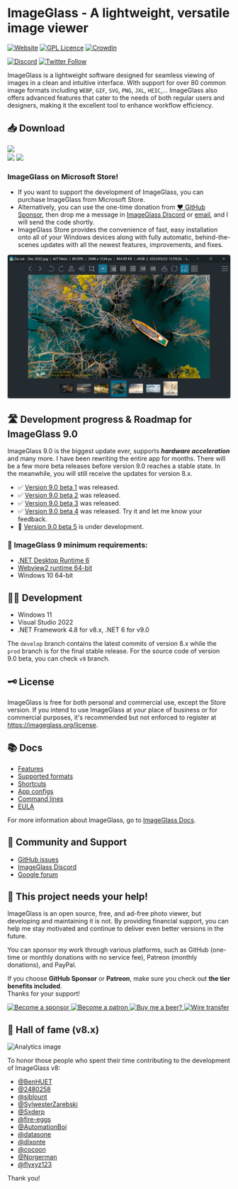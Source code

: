 ImageGlass - A lightweight, versatile image viewer
===


[![Website](https://img.shields.io/badge/www-imageglass.org-0099BC.svg?maxAge=3600&color=%233097B8)](https://imageglass.org)
[![GPL Licence](https://img.shields.io/badge/license-GPLv3-green.svg?maxAge=3600)](https://github.com/d2phap/ImageGlass/blob/master/LICENSE)
[![Crowdin](https://d322cqt584bo4o.cloudfront.net/imageglass/localized.svg)](https://crowdin.com/project/imageglass)

[![Discord](https://img.shields.io/discord/818852544859209748?label=chat&logo=discord&color=%233097B8&style=social)](http://discord.io/imageglass)
[![Twitter Follow](https://img.shields.io/twitter/follow/duongdieuphap?style=social)](https://twitter.com/duongdieuphap)


ImageGlass is a lightweight software designed for seamless viewing of images in a clean and intuitive interface. With support for over 80 common image formats including `WEBP`, `GIF`, `SVG`, `PNG`, `JXL`, `HEIC`,... ImageGlass also offers advanced features that cater to the needs of both regular users and designers, making it the excellent tool to enhance workflow efficiency.

## 📥 Download
<a href="https://www.microsoft.com/store/productId/9N33VZK3C7TH?cid=GitHubRelease&referrer=appbadge&source=GithubD2phap">
  <img height="69" src="https://user-images.githubusercontent.com/3154213/197670614-b9ecc804-ebb2-44cc-88c3-5dd321564a51.svg" /></a>

<br/>
<a href="https://imageglass.org/download">
  <img src="https://img.shields.io/github/downloads/d2phap/imageglass/total?color=%232A7C91&label=total%20downloads&style=for-the-badge" /></a>
  
<a href="https://imageglass.org/download">
  <img src="https://img.shields.io/github/downloads/d2phap/imageglass/latest/total?color=%232A7C91&label=latest%20version&style=for-the-badge" /></a>


### ImageGlass on Microsoft Store!
- If you want to support the development of ImageGlass, you can purchase ImageGlass from Microsoft Store.
- Alternatively, you can use the one-time donation from [♥ GitHub Sponsor](https://github.com/sponsors/d2phap), then drop me a message in [ImageGlass Discord](https://discord.com/channels/818852544859209748/818852544859209751) or [email](https://imageglass.org/about), and I will send the code shortly.
- ImageGlass Store provides the convenience of fast, easy installation onto all of your Windows devices along with fully automatic, behind-the-scenes updates with all the newest features, improvements, and fixes.

<a href="https://www.imageglass.org/download" target="_blank" title="View screen shots">
<img src="https://raw.githubusercontent.com/ImageGlass/website-content/main/releases/screenshots/v8.8/8.8_1.jpg" alt="ImageGlass 8.8.3.28" width="640">
</a><br/>


## 🛣 Development progress & Roadmap for ImageGlass 9.0
ImageGlass 9.0 is the biggest update ever, supports ***hardware acceleration*** and many more. I have been rewriting the entire app for months. There will be a few more beta releases before version 9.0 reaches a stable state. In the meanwhile, you will still receive the updates for version 8.x.
- ✅ [Version 9.0 beta 1](https://github.com/d2phap/ImageGlass/releases/tag/9.0.1.514) was released.
- ✅ [Version 9.0 beta 2](https://github.com/d2phap/ImageGlass/releases/tag/9.0.2.904) was released.
- ✅ [Version 9.0 beta 3](https://github.com/d2phap/ImageGlass/releases/tag/9.0.3.1225) was released.
- ✅ [Version 9.0 beta 4](https://github.com/d2phap/ImageGlass/releases/tag/9.0.4.416) was released. Try it and let me know your feedback.
- 🎯 [Version 9.0 beta 5](https://github.com/d2phap/ImageGlass/projects/15) is under development.

### 🔴 ImageGlass 9 minimum requirements:
- [.NET Desktop Runtime 6](https://dotnet.microsoft.com/en-us/download/dotnet/6.0)
- [Webview2 runtime 64-bit](https://developer.microsoft.com/en-us/microsoft-edge/webview2/#download-section)
- Windows 10 64-bit


## 👨‍💻 Development
- Windows 11
- Visual Studio 2022
- .NET Framework 4.8 for v8.x, .NET 6 for v9.0

The `develop` branch contains the latest commits of version 8.x while the `prod` branch is for the final stable release. For the source code of version 9.0 beta, you can check `v9` branch.


## 🗝️ License
ImageGlass is free for both personal and commercial use, except the Store version. If you intend to use ImageGlass at your place of business or for commercial purposes, it's recommended but not enforced to register at https://imageglass.org/license.


## 📚 Docs
- [Features](https://imageglass.org/docs/features)
- [Supported formats](https://imageglass.org/docs/supported-formats)
- [Shortcuts](https://imageglass.org/docs/ui-shortcuts-reference)
- [App configs](https://imageglass.org/docs/app-configs)
- [Command lines](https://imageglass.org/docs/command-line-utilities)
- [EULA](https://imageglass.org/license)

For more information about ImageGlass, go to [ImageGlass Docs](https://imageglass.org/docs).


## 🤼 Community and Support
- [GitHub issues](https://github.com/d2phap/ImageGlass/issues)
- [ImageGlass Discord](https://discord.io/imageglass)
- [Google forum](https://groups.google.com/forum/#!forum/imageglass)


## 💖 This project needs your help!
ImageGlass is an open source, free, and ad-free photo viewer, but developing and maintaining it is not. By providing financial support, you can help me stay motivated and continue to deliver even better versions in the future.

You can sponsor my work through various platforms, such as GitHub (one-time or monthly donations with no service fee), Patreon (monthly donations), and PayPal.

If you choose **GitHub Sponsor** or **Patreon**, make sure you check out **the tier benefits included**.<br/>
Thanks for your support!

<a href="https://github.com/sponsors/d2phap" target="_blank" title="Become a sponsor">
<img src="https://img.shields.io/badge/Github-@d2phap-24292e.svg?maxAge=3600&logo=github" height="30" alt="Become a sponsor">
</a>

<a href="https://www.patreon.com/d2phap" target="_blank" title="Become a patron">
<img src="https://img.shields.io/badge/Patreon-@d2phap%20-e85b46.svg?maxAge=3600&logo=patreon" height="30" alt="Become a patron">
</a>

<a href="https://www.paypal.me/d2phap" target="_blank" title="Buy me a beer?">
<img src="https://img.shields.io/badge/PayPal-Donate%20$10%20-0070ba.svg?maxAge=3600&logo=paypal" height="30" alt="Buy me a beer?">
</a>

<a href="https://donorbox.org/imageglass" target="_blank" title="Wire transfer">
<img src="https://img.shields.io/badge/DonorBox-@imageglass%20-005384.svg?maxAge=3600&logo=donorbox" height="30" alt="Wire transfer">
</a>


## 👑 Hall of fame (v8.x)
![Analytics image](https://repobeats.axiom.co/api/embed/4a2781a2a149dd21826309275304696ec75b21fd.svg)

To honor those people who spent their time contributing to the development of ImageGlass v8:
- [@BenHUET](https://github.com/BenHUET)
- [@2480258](https://github.com/2480258)
- [@siblount](https://github.com/siblount)
- [@SylwesterZarebski](https://github.com/SylwesterZarebski)
- [@Sxderp](https://github.com/Sxderp)
- [@fire-eggs](https://github.com/fire-eggs)
- [@AutomationBoi](https://github.com/AutomationBoi)
- [@datasone](https://github.com/datasone)
- [@dixonte](https://github.com/dixonte)
- [@cocoon](https://github.com/cocoon)
- [@Norgerman](https://github.com/Norgerman)
- [@flyxyz123](https://github.com/flyxyz123)

Thank you!


